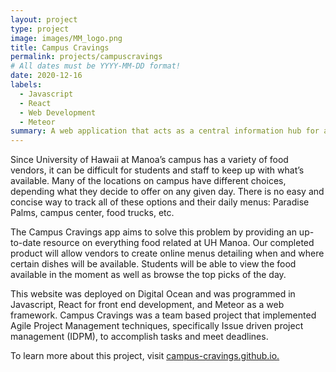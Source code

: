 ```yaml
---
layout: project
type: project
image: images/MM_logo.png
title: Campus Cravings 
permalink: projects/campuscravings
# All dates must be YYYY-MM-DD format!
date: 2020-12-16
labels:
  - Javascript
  - React
  - Web Development
  - Meteor
summary: A web application that acts as a central information hub for all things food on the UH Manoa Campus.
---
```


Since University of Hawaii at Manoa’s campus has a variety of food vendors, it can be difficult for students and staff to keep up with what’s available. Many of the locations on campus have different choices, depending what they decide to offer on any given day. There is no easy and concise way to track all of these options and their daily menus: Paradise Palms, campus center, food trucks, etc.

The Campus Cravings app aims to solve this problem by providing an up-to-date resource on everything food related at UH Manoa. Our completed product will allow vendors to create online menus detailing when and where certain dishes will be available. Students will be able to view the food available in the moment as well as browse the top picks of the day.

This website was deployed on Digital Ocean and was programmed in Javascript, React for front end development, and Meteor as a web framework. Campus Cravings was a team based project that implemented Agile Project Management techniques, specifically Issue driven project management (IDPM), to accomplish tasks and meet deadlines.

To learn more about this project, visit [campus-cravings.github.io.](https://campus-cravings.github.io/)

